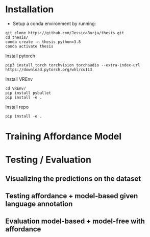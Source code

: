 # Installation
- Setup a conda environment by running:
```
git clone https://github.com/JessicaBorja/thesis.git
cd thesis/
conda create -n thesis python=3.8
conda activate thesis
```

Install pytorch
```
pip3 install torch torchvision torchaudio --extra-index-url https://download.pytorch.org/whl/cu113
```

Install VREnv
```
cd VREnv/
pip install pybullet
pip install -e .
```

Install repo
```
pip install -e .
```

# Training Affordance Model


# Testing / Evaluation
## Visualizing the predictions on the dataset

## Testing affordance + model-based given language annotation

## Evaluation model-based + model-free with affordance